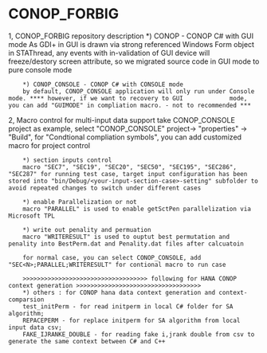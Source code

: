 CONOP_FORBIG
============
1, CONOP_FORBIG repository description
		*) CONOP - CONOP C# with GUI mode
		As GDI+ in GUI is drawn via strong referenced Windows Form object in STAThread, any events with in-validation of GUI			device will freeze/destory screen attribute, so we migrated source code in GUI mode to pure console mode
		
		*) CONOP_CONSOLE - CONOP C# with CONSOLE mode
		by default, CONOP_CONSOLE application will only run under Console mode. **** however, if we want to recovery to GUI 			mode, you can add "GUIMODE" in compliation macro. - not to recommended *** 
		
2, Macro control for multi-input data support
		take CONOP_CONSOLE project as example, select "CONOP_CONSOLE" project-> "properties" -> "Build", for "Condtional compliation symbols", you can add customized macro for project control
		
		*) section inputs control
		macro "SEC7", "SEC19", "SEC20", "SEC50", "SEC195", "SEC286", "SEC287" for running test case, target input configuration has been stored into "bin/Debug/<your-input-section-case>-setting" subfolder to avoid repeated changes to switch under different cases
		
		*) enable Parallelization or not
		macro "PARALLEL" is used to enable getSctPen parallelization via Microsoft TPL
		
		*) write out penality and permuation
		macro "WRITERESULT" is used to ouptut best permutation and penality into BestPerm.dat and Penality.dat files after calcuatoin
		
		for normal case, you can select CONOP_CONSOLE, add "SEC<N>;PARALLEL;WRITERESULT" for contional macro to run case
		
		>>>>>>>>>>>>>>>>>>>>>>>>>>>>>>>>>>> following for HANA CONOP context generation >>>>>>>>>>>>>>>>>>>>>>>>>>>>>>>>>>>
		*) others : for CONOP hana data context generation and context-comparsion
		test_initPerm - for read initperm in local C# folder for SA algorithm;
		REPACEPERM - for replace initperm for SA algorithm from local input data csv; 
		FAKE_IJRANKE_DOUBLE - for reading fake i,jrank double from csv to generate the same context between C# and C++
		
		
		

